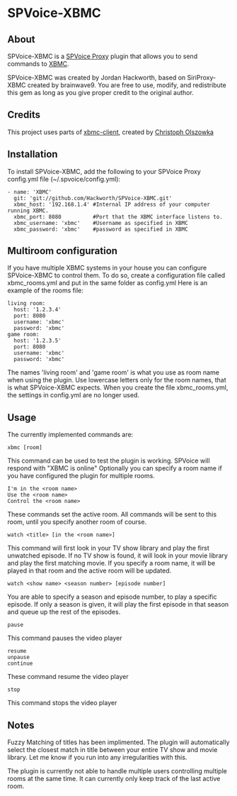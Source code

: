 SPVoice-XBMC
==============

About
-----
SPVoice-XBMC is a [SPVoice Proxy](https://github.com/Hackworth/SPVoice) plugin that allows you to send commands to [XBMC](http://www.xbmc.org).

SPVoice-XBMC was created by Jordan Hackworth, based on SiriProxy-XBMC created by brainwave9.
You are free to use, modify, and redistribute this gem as long as you give proper credit to the original author.

Credits
-------
This project uses parts of [xbmc-client](https://github.com/colszowka/xbmc-client), created by [Christoph Olszowka](https://github.com/colszowka)


Installation
------------
To install SPVoice-XBMC, add the following to your SPVoice Proxy config.yml file (~/.spvoice/config.yml):

    - name: 'XBMC'
      git: 'git://github.com/Hackworth/SPVoice-XBMC.git'
      xbmc_host: '192.168.1.4' #Internal IP address of your computer running XBMC.
      xbmc_port: 8080          #Port that the XBMC interface listens to.
      xbmc_username: 'xbmc'    #Username as specified in XBMC
      xbmc_password: 'xbmc'    #password as specified in XBMC


Multiroom configuration
-----------------------
If you have multiple XBMC systems in your house you can configure SPVoice-XBMC to control them.
To do so, create a configuration file called xbmc_rooms.yml and put in the same folder as config.yml
Here is an example of the rooms file:

    living room:
      host: '1.2.3.4'
      port: 8080
      username: 'xbmc'
      password: 'xbmc'
    game room:
      host: '1.2.3.5'
      port: 8080
      username: 'xbmc'
      password: 'xbmc'

The names 'living room' and 'game room' is what you use as room name when using the plugin.
Use lowercase letters only for the room names, that is what SPVoice-XBMC expects.
When you create the file xbmc_rooms.yml, the settings in config.yml are no longer used.


Usage
-----
The currently implemented commands are:

    xbmc [room]

This command can be used to test the plugin is working.
SPVoice will respond with "XBMC is online"
Optionally you can specify a room name if you have configured the plugin for multiple rooms.

    I'm in the <room name>
    Use the <room name>
    Control the <room name>

These commands set the active room.
All commands will be sent to this room, until you specify another room of course.

    watch <title> [in the <room name>]

This command will first look in your TV show library and play the first unwatched episode.
If no TV show is found, it will look in your movie library and play the first matching movie.
If you specify a room name, it will be played in that room and the active room will be updated.

    watch <show name> <season number> [episode number]

You are able to specify a season and episode number, to play a specific
episode. If only a season is given, it will play the first episode in
that season and queue up the rest of the episodes.

    pause

This command pauses the video player

    resume
    unpause
    continue

These command resume the video player

    stop

This command stops the video player


Notes
-----
Fuzzy Matching of titles has been implimented. The plugin will automatically select the closest match in title between your entire TV show and movie library. Let me know if you run into any irregularities with this.

The plugin is currently not able to handle multiple users controlling multiple rooms at the same time.
It can currently only keep track of the last active room.
